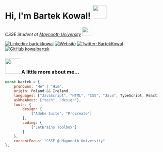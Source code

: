 <h1> 
    Hi, I'm Bartek Kowal!
    <img src="https://media.giphy.com/media/SwRilQkg9hpeM/giphy.gif" height="45">
</h1>
<p>
    <em>CSSE Student at 
        <a href="https://www.maynoothuniversity.ie/">Maynooth University</a>
        <img src="https://user-images.githubusercontent.com/93825166/171669917-ba967de8-206a-4913-995a-13f169abd86b.gif" height="30">
    </em>
</p>

[![Linkedin: bartekkowal](https://img.shields.io/badge/-bartekkowal-blue?style=flat-square&logo=Linkedin&logoColor=white&link=https://www.linkedin.com/in/bartek-kowal/)](https://www.linkedin.com/in/bartek-kowal/)
[![Website](https://img.shields.io/badge/Website-46a2f1.svg?&style=flat-square&logo=Google-Chrome&logoColor=white&link=https://kowal.agency/)](https://kowal.agency/)
[![Twitter: BartekKowal](https://img.shields.io/twitter/follow/BartekKowaI?style=social)](https://twitter.com/KowalBartek)
[![GitHub kowalbartek](https://img.shields.io/github/followers/kowalbartek?label=follow&style=social)](https://github.com/kowalbartek)


### <img src="https://media.giphy.com/media/VgCDAzcKvsR6OM0uWg/giphy.gif" width="50"> A little more about me...  

``` javascript
const bartek = {
    pronouns: "He" | "Him",
    origin: Poland && Ireland,
    languages: ["JavaScript", "HTML", "CSS", "Java", TypeScript, React],
    askMeAbout: ["tech", "design"],
    tools: {
        design: {
            ["Adobe Suite", "Procreate"]
        },
        coding: {
            ["JetBrains Toolbox"]
        }
    },
    currentFocus: "CSSE @ Maynooth University"
};
```
